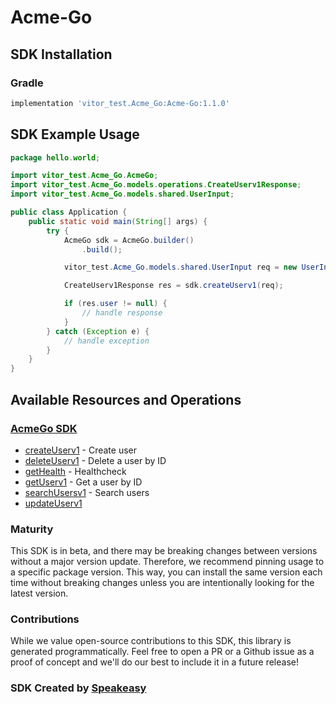 # Acme-Go

<!-- Start SDK Installation -->
## SDK Installation

### Gradle

```groovy
implementation 'vitor_test.Acme_Go:Acme-Go:1.1.0'
```
<!-- End SDK Installation -->

## SDK Example Usage
<!-- Start SDK Example Usage -->


```java
package hello.world;

import vitor_test.Acme_Go.AcmeGo;
import vitor_test.Acme_Go.models.operations.CreateUserv1Response;
import vitor_test.Acme_Go.models.shared.UserInput;

public class Application {
    public static void main(String[] args) {
        try {
            AcmeGo sdk = AcmeGo.builder()
                .build();

            vitor_test.Acme_Go.models.shared.UserInput req = new UserInput("corrupti", "Micheal_Sporer@yahoo.com", "corrupti", "illum", "vel", "error");            

            CreateUserv1Response res = sdk.createUserv1(req);

            if (res.user != null) {
                // handle response
            }
        } catch (Exception e) {
            // handle exception
        }
    }
}
```
<!-- End SDK Example Usage -->

<!-- Start SDK Available Operations -->
## Available Resources and Operations

### [AcmeGo SDK](docs/sdks/acmego/README.md)

* [createUserv1](docs/sdks/acmego/README.md#createuserv1) - Create user
* [deleteUserv1](docs/sdks/acmego/README.md#deleteuserv1) - Delete a user by ID
* [getHealth](docs/sdks/acmego/README.md#gethealth) - Healthcheck
* [getUserv1](docs/sdks/acmego/README.md#getuserv1) - Get a user by ID
* [searchUsersv1](docs/sdks/acmego/README.md#searchusersv1) - Search users
* [updateUserv1](docs/sdks/acmego/README.md#updateuserv1)
<!-- End SDK Available Operations -->

### Maturity

This SDK is in beta, and there may be breaking changes between versions without a major version update. Therefore, we recommend pinning usage
to a specific package version. This way, you can install the same version each time without breaking changes unless you are intentionally
looking for the latest version.

### Contributions

While we value open-source contributions to this SDK, this library is generated programmatically.
Feel free to open a PR or a Github issue as a proof of concept and we'll do our best to include it in a future release!

### SDK Created by [Speakeasy](https://docs.speakeasyapi.dev/docs/using-speakeasy/client-sdks)
